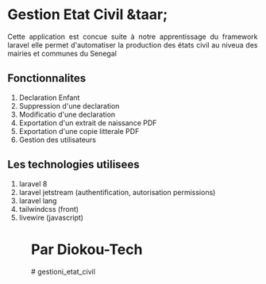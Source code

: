 <h1>Gestion Etat Civil &taar; </h1>
<p align='justify'>Cette application est concue suite à notre apprentissage du framework laravel
elle permet d'automatiser la production des états civil au niveua des mairies et communes du Senegal </p>
<h2>Fonctionnalites</h2>
<ol>
    <li>Declaration Enfant</li>
    <li>Suppression d'une declaration</li>
    <li>Modificatio  d'une declaration</li>
    <li>Exportation d'un extrait de naissance PDF</li>
    <li>Exportation d'une copie litterale PDF</li>
    <li>Gestion des utilisateurs </li>
</ol>
<h2>Les technologies utilisees </h2>
<ol>
    <li>laravel 8</li>
    <li>laravel jetstream (authentification, autorisation permissions)</li>
    <li>laravel lang </li>
    <li>tailwindcss (front) </li>
    <li>livewire (javascript)</li>
<ol>
<h1>Par Diokou-Tech </h1>#   g e s t i o n i _ e t a t _ c i v i l  
 